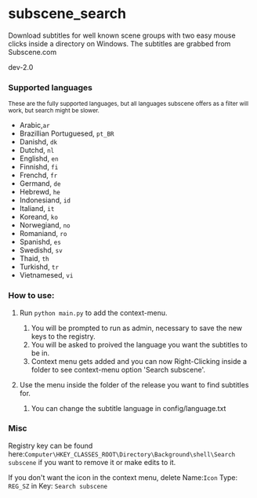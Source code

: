# subscene_search

Download subtitles for well known scene groups with two easy mouse clicks inside a directory on Windows. The subtitles are grabbed from Subscene.com

<p> dev-2.0

### Supported languages

<sub> These are the fully supported languages, but all languages subscene offers as a filter will work, but search might be slower.</sub>

- Arabic,`ar`
- Brazillian Portuguesed, `pt_BR`
- Danishd, `dk`
- Dutchd, `nl`
- Englishd, `en`
- Finnishd, `fi`
- Frenchd, `fr`
- Germand, `de`
- Hebrewd, `he`
- Indonesiand, `id`
- Italiand, `it`
- Koreand, `ko`
- Norwegiand, `no`
- Romaniand, `ro`
- Spanishd, `es`
- Swedishd, `sv`
- Thaid, `th`
- Turkishd, `tr`
- Vietnamesed, `vi`

### How to use:

1. Run `python main.py` to add the context-menu.

   1. You will be prompted to run as admin, necessary to save the new keys to the registry.
   2. You will be asked to proived the language you want the subtitles to be in.
   3. Context menu gets added and you can now Right-Clicking inside a folder to see context-menu option 'Search subscene'.

2. Use the menu inside the folder of the release you want to find subtitles for.
   1. You can change the subtitle language in config/language.txt

### Misc

Registry key can be found here:`Computer\HKEY_CLASSES_ROOT\Directory\Background\shell\Search subscene` if you want to remove it or make edits to it.

<p>

If you don't want the icon in the context menu, delete Name:`Icon` Type: `REG_SZ` in Key: `Search subscene`
